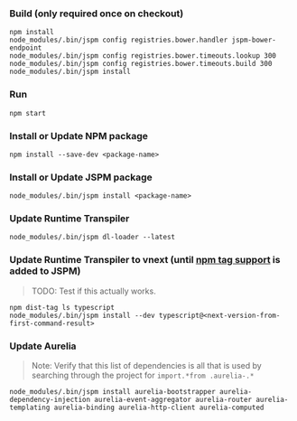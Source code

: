### Build (only required once on checkout)
```
npm install
node_modules/.bin/jspm config registries.bower.handler jspm-bower-endpoint
node_modules/.bin/jspm config registries.bower.timeouts.lookup 300
node_modules/.bin/jspm config registries.bower.timeouts.build 300
node_modules/.bin/jspm install
```

### Run
```
npm start
```

### Install or Update NPM package
```
npm install --save-dev <package-name>
```

### Install or Update JSPM package
```
node_modules/.bin/jspm install <package-name>
```

### Update Runtime Transpiler
```
node_modules/.bin/jspm dl-loader --latest
```

### Update Runtime Transpiler to vnext (until [npm tag support](https://github.com/jspm/npm/issues/61) is added to JSPM)
> TODO: Test if this actually works.

```
npm dist-tag ls typescript
node_modules/.bin/jspm install --dev typescript@<next-version-from-first-command-result>
```

### Update Aurelia
> Note: Verify that this list of dependencies is all that is used by searching through the project for `import.*from .aurelia-.*`

```
node_modules/.bin/jspm install aurelia-bootstrapper aurelia-dependency-injection aurelia-event-aggregator aurelia-router aurelia-templating aurelia-binding aurelia-http-client aurelia-computed
```
